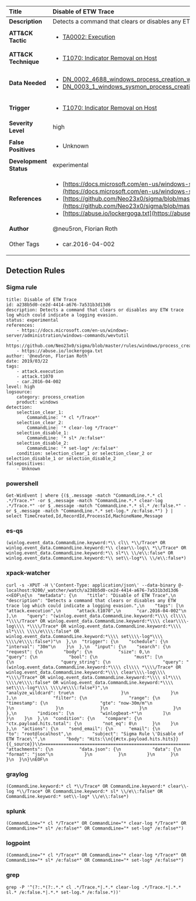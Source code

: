 | Title                    | Disable of ETW Trace       |
|:-------------------------|:------------------|
| **Description**          | Detects a command that clears or disables any ETW trace log which could indicate a logging evasion. |
| **ATT&amp;CK Tactic**    |  <ul><li>[TA0002: Execution](https://attack.mitre.org/tactics/TA0002)</li></ul>  |
| **ATT&amp;CK Technique** | <ul><li>[T1070: Indicator Removal on Host](https://attack.mitre.org/techniques/T1070)</li></ul>  |
| **Data Needed**          | <ul><li>[DN_0002_4688_windows_process_creation_with_commandline](../Data_Needed/DN_0002_4688_windows_process_creation_with_commandline.md)</li><li>[DN_0003_1_windows_sysmon_process_creation](../Data_Needed/DN_0003_1_windows_sysmon_process_creation.md)</li></ul>  |
| **Trigger**              | <ul><li>[T1070: Indicator Removal on Host](../Triggers/T1070.md)</li></ul>  |
| **Severity Level**       | high |
| **False Positives**      | <ul><li>Unknown</li></ul>  |
| **Development Status**   | experimental |
| **References**           | <ul><li>[https://docs.microsoft.com/en-us/windows-server/administration/windows-commands/wevtutil](https://docs.microsoft.com/en-us/windows-server/administration/windows-commands/wevtutil)</li><li>[https://github.com/Neo23x0/sigma/blob/master/rules/windows/process_creation/win_mal_lockergoga.yml](https://github.com/Neo23x0/sigma/blob/master/rules/windows/process_creation/win_mal_lockergoga.yml)</li><li>[https://abuse.io/lockergoga.txt](https://abuse.io/lockergoga.txt)</li></ul>  |
| **Author**               | @neu5ron, Florian Roth |
| Other Tags           | <ul><li>car.2016-04-002</li></ul> | 

## Detection Rules

### Sigma rule

```
title: Disable of ETW Trace
id: a238b5d0-ce2d-4414-a676-7a531b3d13d6
description: Detects a command that clears or disables any ETW trace log which could indicate a logging evasion.
status: experimental
references:
    - https://docs.microsoft.com/en-us/windows-server/administration/windows-commands/wevtutil
    - https://github.com/Neo23x0/sigma/blob/master/rules/windows/process_creation/win_mal_lockergoga.yml
    - https://abuse.io/lockergoga.txt
author: '@neu5ron, Florian Roth'
date: 2019/03/22
tags:
    - attack.execution
    - attack.t1070  
    - car.2016-04-002  
level: high
logsource:
    category: process_creation
    product: windows
detection:
    selection_clear_1:
        CommandLine: '* cl */Trace*'
    selection_clear_2:
        CommandLine: '* clear-log */Trace*'
    selection_disable_1:
        CommandLine: '* sl* /e:false*'
    selection_disable_2:
        CommandLine: '* set-log* /e:false*'
    condition: selection_clear_1 or selection_clear_2 or selection_disable_1 or selection_disable_2
falsepositives:
    - Unknown

```





### powershell
    
```
Get-WinEvent | where {($_.message -match "CommandLine.*.* cl .*/Trace.*" -or $_.message -match "CommandLine.*.* clear-log .*/Trace.*" -or $_.message -match "CommandLine.*.* sl.* /e:false.*" -or $_.message -match "CommandLine.*.* set-log.* /e:false.*") } | select TimeCreated,Id,RecordId,ProcessId,MachineName,Message
```


### es-qs
    
```
(winlog.event_data.CommandLine.keyword:*\\ cl\\ *\\/Trace* OR winlog.event_data.CommandLine.keyword:*\\ clear\\-log\\ *\\/Trace* OR winlog.event_data.CommandLine.keyword:*\\ sl*\\ \\/e\\:false* OR winlog.event_data.CommandLine.keyword:*\\ set\\-log*\\ \\/e\\:false*)
```


### xpack-watcher
    
```
curl -s -XPUT -H \'Content-Type: application/json\' --data-binary @- localhost:9200/_watcher/watch/a238b5d0-ce2d-4414-a676-7a531b3d13d6 <<EOF\n{\n  "metadata": {\n    "title": "Disable of ETW Trace",\n    "description": "Detects a command that clears or disables any ETW trace log which could indicate a logging evasion.",\n    "tags": [\n      "attack.execution",\n      "attack.t1070",\n      "car.2016-04-002"\n    ],\n    "query": "(winlog.event_data.CommandLine.keyword:*\\\\ cl\\\\ *\\\\/Trace* OR winlog.event_data.CommandLine.keyword:*\\\\ clear\\\\-log\\\\ *\\\\/Trace* OR winlog.event_data.CommandLine.keyword:*\\\\ sl*\\\\ \\\\/e\\\\:false* OR winlog.event_data.CommandLine.keyword:*\\\\ set\\\\-log*\\\\ \\\\/e\\\\:false*)"\n  },\n  "trigger": {\n    "schedule": {\n      "interval": "30m"\n    }\n  },\n  "input": {\n    "search": {\n      "request": {\n        "body": {\n          "size": 0,\n          "query": {\n            "bool": {\n              "must": [\n                {\n                  "query_string": {\n                    "query": "(winlog.event_data.CommandLine.keyword:*\\\\ cl\\\\ *\\\\/Trace* OR winlog.event_data.CommandLine.keyword:*\\\\ clear\\\\-log\\\\ *\\\\/Trace* OR winlog.event_data.CommandLine.keyword:*\\\\ sl*\\\\ \\\\/e\\\\:false* OR winlog.event_data.CommandLine.keyword:*\\\\ set\\\\-log*\\\\ \\\\/e\\\\:false*)",\n                    "analyze_wildcard": true\n                  }\n                }\n              ],\n              "filter": {\n                "range": {\n                  "timestamp": {\n                    "gte": "now-30m/m"\n                  }\n                }\n              }\n            }\n          }\n        },\n        "indices": [\n          "winlogbeat-*"\n        ]\n      }\n    }\n  },\n  "condition": {\n    "compare": {\n      "ctx.payload.hits.total": {\n        "not_eq": 0\n      }\n    }\n  },\n  "actions": {\n    "send_email": {\n      "email": {\n        "to": "root@localhost",\n        "subject": "Sigma Rule \'Disable of ETW Trace\'",\n        "body": "Hits:\\n{{#ctx.payload.hits.hits}}{{_source}}\\n================================================================================\\n{{/ctx.payload.hits.hits}}",\n        "attachments": {\n          "data.json": {\n            "data": {\n              "format": "json"\n            }\n          }\n        }\n      }\n    }\n  }\n}\nEOF\n
```


### graylog
    
```
(CommandLine.keyword:* cl *\\/Trace* OR CommandLine.keyword:* clear\\-log *\\/Trace* OR CommandLine.keyword:* sl* \\/e\\:false* OR CommandLine.keyword:* set\\-log* \\/e\\:false*)
```


### splunk
    
```
(CommandLine="* cl */Trace*" OR CommandLine="* clear-log */Trace*" OR CommandLine="* sl* /e:false*" OR CommandLine="* set-log* /e:false*")
```


### logpoint
    
```
(CommandLine="* cl */Trace*" OR CommandLine="* clear-log */Trace*" OR CommandLine="* sl* /e:false*" OR CommandLine="* set-log* /e:false*")
```


### grep
    
```
grep -P '^(?:.*(?:.*.* cl .*/Trace.*|.*.* clear-log .*/Trace.*|.*.* sl.* /e:false.*|.*.* set-log.* /e:false.*))'
```



